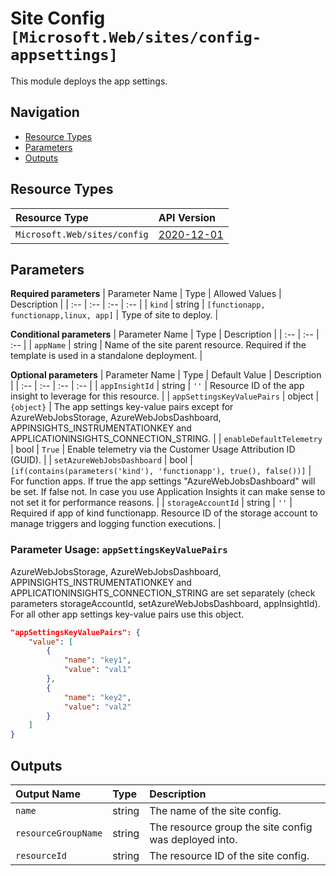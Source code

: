 # Site Config `[Microsoft.Web/sites/config-appsettings]`

This module deploys the app settings.

## Navigation

- [Resource Types](#Resource-Types)
- [Parameters](#Parameters)
- [Outputs](#Outputs)

## Resource Types

| Resource Type | API Version |
| :-- | :-- |
| `Microsoft.Web/sites/config` | [2020-12-01](https://docs.microsoft.com/en-us/azure/templates/Microsoft.Web/sites) |

## Parameters

**Required parameters**
| Parameter Name | Type | Allowed Values | Description |
| :-- | :-- | :-- | :-- |
| `kind` | string | `[functionapp, functionapp,linux, app]` | Type of site to deploy. |

**Conditional parameters**
| Parameter Name | Type | Description |
| :-- | :-- | :-- |
| `appName` | string | Name of the site parent resource. Required if the template is used in a standalone deployment. |

**Optional parameters**
| Parameter Name | Type | Default Value | Description |
| :-- | :-- | :-- | :-- |
| `appInsightId` | string | `''` | Resource ID of the app insight to leverage for this resource. |
| `appSettingsKeyValuePairs` | object | `{object}` | The app settings key-value pairs except for AzureWebJobsStorage, AzureWebJobsDashboard, APPINSIGHTS_INSTRUMENTATIONKEY and APPLICATIONINSIGHTS_CONNECTION_STRING. |
| `enableDefaultTelemetry` | bool | `True` | Enable telemetry via the Customer Usage Attribution ID (GUID). |
| `setAzureWebJobsDashboard` | bool | `[if(contains(parameters('kind'), 'functionapp'), true(), false())]` | For function apps. If true the app settings "AzureWebJobsDashboard" will be set. If false not. In case you use Application Insights it can make sense to not set it for performance reasons. |
| `storageAccountId` | string | `''` | Required if app of kind functionapp. Resource ID of the storage account to manage triggers and logging function executions. |


### Parameter Usage: `appSettingsKeyValuePairs`

AzureWebJobsStorage, AzureWebJobsDashboard, APPINSIGHTS_INSTRUMENTATIONKEY and APPLICATIONINSIGHTS_CONNECTION_STRING are set separately (check parameters storageAccountId, setAzureWebJobsDashboard, appInsightId).
For all other app settings key-value pairs use this object.

```json
"appSettingsKeyValuePairs": {
    "value": [
        {
            "name": "key1",
            "value": "val1"
        },
        {
            "name": "key2",
            "value": "val2"
        }
    ]
}
```

## Outputs

| Output Name | Type | Description |
| :-- | :-- | :-- |
| `name` | string | The name of the site config. |
| `resourceGroupName` | string | The resource group the site config was deployed into. |
| `resourceId` | string | The resource ID of the site config. |
